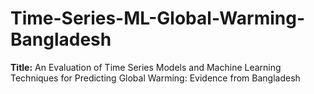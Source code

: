 # Time-Series-ML-Global-Warming-Bangladesh

**Title:** An Evaluation of Time Series Models and Machine Learning Techniques for Predicting Global Warming: Evidence from Bangladesh
